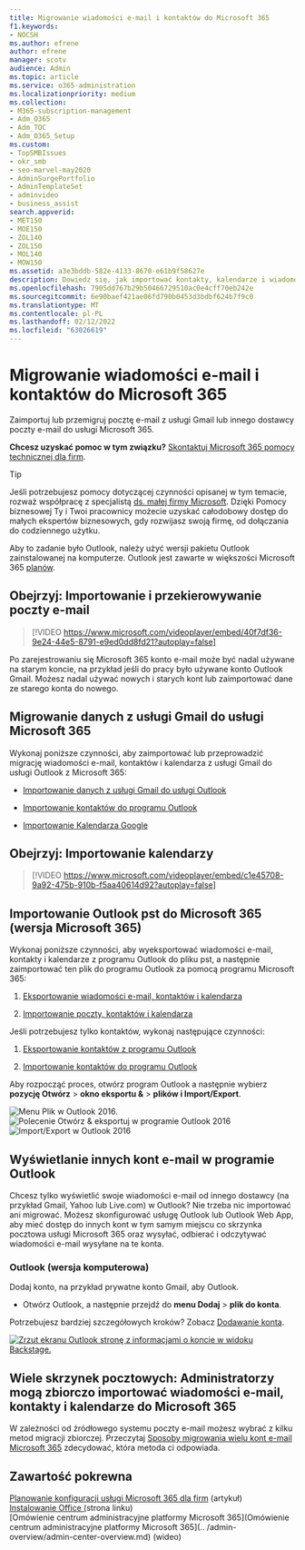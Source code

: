 ```yaml
---
title: Migrowanie wiadomości e-mail i kontaktów do Microsoft 365
f1.keywords:
- NOCSH
ms.author: efrene
author: efrene
manager: scotv
audience: Admin
ms.topic: article
ms.service: o365-administration
ms.localizationpriority: medium
ms.collection:
- M365-subscription-management
- Adm_O365
- Adm_TOC
- Adm_O365_Setup
ms.custom:
- TopSMBIssues
- okr_smb
- seo-marvel-may2020
- AdminSurgePortfolio
- AdminTemplateSet
- adminvideo
- business_assist
search.appverid:
- MET150
- MOE150
- ZOL140
- ZOL150
- MOL140
- MOW150
ms.assetid: a3e3bddb-582e-4133-8670-e61b9f58627e
description: Dowiedz się, jak importować kontakty, kalendarze i wiadomości e-mail od usługi Gmail lub innego dostawcy poczty e-mail i migrować je do usługi Microsoft 365.
ms.openlocfilehash: 7905dd767b29b50466729510ac0e4cff70eb242e
ms.sourcegitcommit: 6e90baef421ae06fd790b0453d3bdbf624b7f9c0
ms.translationtype: MT
ms.contentlocale: pl-PL
ms.lasthandoff: 02/12/2022
ms.locfileid: "63026619"
---
```

# <a name="migrate-email-and-contacts-to-microsoft-365"></a>Migrowanie wiadomości e-mail i kontaktów do Microsoft 365

Zaimportuj lub przemigruj pocztę e-mail z usługi Gmail lub innego dostawcy poczty e-mail do usługi Microsoft 365.
  
 **Chcesz uzyskać pomoc w tym związku?**  [Skontaktuj Microsoft 365 pomocy technicznej dla firm](../../business-video/get-help-support.md). 

> [!TIP]
> Jeśli potrzebujesz pomocy dotyczącej czynności opisanej w tym temacie, rozważ współpracę z specjalistą [ds. małej firmy Microsoft](https://go.microsoft.com/fwlink/?linkid=2186871). Dzięki Pomocy biznesowej Ty i Twoi pracownicy możecie uzyskać całodobowy dostęp do małych ekspertów biznesowych, gdy rozwijasz swoją firmę, od dołączania do codziennego użytku.
  
Aby to zadanie było Outlook, należy użyć wersji pakietu Outlook zainstalowanej na komputerze. Outlook jest zawarte w większości Microsoft 365 [planów](https://go.microsoft.com/fwlink/p/?LinkId=723731).
  
## <a name="watch-import-and-redirect-email"></a>Obejrzyj: Importowanie i przekierowywanie poczty e-mail

> [!VIDEO https://www.microsoft.com/videoplayer/embed/40f7df36-9e24-44e5-8791-e9ed0dd8fd21?autoplay=false]

Po zarejestrowaniu się Microsoft 365 konto e-mail może być nadal używane na starym koncie, na przykład jeśli do pracy było używane konto Outlook Gmail. Możesz nadal używać nowych i starych kont lub zaimportować dane ze starego konta do nowego.

## <a name="migrate-gmail-to-microsoft-365"></a>Migrowanie danych z usługi Gmail do usługi Microsoft 365

Wykonaj poniższe czynności, aby zaimportować lub przeprowadzić migrację wiadomości e-mail, kontaktów i kalendarza z usługi Gmail do usługi Outlook z Microsoft 365:
  
- [Importowanie danych z usługi Gmail do usługi Outlook](https://support.microsoft.com/office/20fdb8f2-fed8-4b14-baf0-bf04b9c44bf7)
    
- [Importowanie kontaktów do programu Outlook](https://support.microsoft.com/office/bb796340-b58a-46c1-90c7-b549b8f3c5f8)
    
- [Importowanie Kalendarza Google](https://support.microsoft.com/office/098ed60c-936b-41fb-83d6-7e3786437330)

## <a name="watch-import-calendars"></a>Obejrzyj: Importowanie kalendarzy
    
> [!VIDEO https://www.microsoft.com/videoplayer/embed/c1e45708-9a92-475b-910b-f5aa40614d92?autoplay=false]
  
## <a name="import-outlook-pst-files-to-microsoft-365-desktop"></a>Importowanie Outlook pst do Microsoft 365 (wersja Microsoft 365)

Wykonaj poniższe czynności, aby wyeksportować wiadomości e-mail, kontakty i kalendarze z programu Outlook do pliku pst, a następnie zaimportować ten plik do programu Outlook za pomocą programu Microsoft 365:
  
1. [Eksportowanie wiadomości e-mail, kontaktów i kalendarza](https://support.microsoft.com/office/14252b52-3075-4e9b-be4e-ff9ef1068f91)
    
2. [Importowanie poczty, kontaktów i kalendarza](https://support.microsoft.com/office/431a8e9a-f99f-4d5f-ae48-ded54b3440ac)
    
Jeśli potrzebujesz tylko kontaktów, wykonaj następujące czynności:
  
1. [Eksportowanie kontaktów z programu Outlook](https://support.microsoft.com/office/10f09abd-643c-4495-bb80-543714eca73f)
    
2. [Importowanie kontaktów do programu Outlook](https://support.microsoft.com/office/bb796340-b58a-46c1-90c7-b549b8f3c5f8)
    
Aby rozpocząć proces, otwórz program Outlook a następnie wybierz **pozycję Otwórz** \> **okno eksportu &amp;** \> **plików i Import/Export**.
  
![Menu Plik w Outlook 2016.](../../media/2f1c39a5-177e-4052-9dd8-90c0d140be2c.png)![Polecenie Otwórz &amp; eksportuj w programie Outlook 2016](../../media/eecab6df-c372-45b1-8a8a-2f6d7af0dd68.png)![Import/Export w Outlook 2016](../../media/ed90ae47-20db-4be1-b0c0-826008432c6e.png)
  
## <a name="see-other-email-accounts-in-outlook"></a>Wyświetlanie innych kont e-mail w programie Outlook

Chcesz tylko wyświetlić swoje wiadomości e-mail od innego dostawcy (na przykład Gmail, Yahoo lub Live.com) w Outlook? Nie trzeba nic importować ani migrować. Możesz skonfigurować usługę Outlook lub Outlook Web App, aby mieć dostęp do innych kont w tym samym miejscu co skrzynka pocztowa usługi Microsoft 365 oraz wysyłać, odbierać i odczytywać wiadomości e-mail wysyłane na te konta.
  
### <a name="outlook-desktop"></a>Outlook (wersja komputerowa)

Dodaj konto, na przykład prywatne konto Gmail, aby Outlook.
  
- Otwórz Outlook, a następnie przejdź do **menu Dodaj** \> **plik do konta**.
    
Potrzebujesz bardziej szczegółowych kroków? Zobacz [Dodawanie konta](https://support.microsoft.com/office/6e27792a-9267-4aa4-8bb6-c84ef146101b).
  
[![Zrzut ekranu Outlook stronę z informacjami o koncie w widoku Backstage.](../../media/6a7fa106-1077-4351-9fe2-8eb00918b40a.png)](https://support.microsoft.com/office/6e27792a-9267-4aa4-8bb6-c84ef146101b)
  
## <a name="multiple-mailboxes-admins-can-bulk-import-email-contacts-and-calendars-to-microsoft-365"></a>Wiele skrzynek pocztowych: Administratorzy mogą zbiorczo importować wiadomości e-mail, kontakty i kalendarze do Microsoft 365

W zależności od źródłowego systemu poczty e-mail możesz wybrać z kilku metod migracji zbiorczej. Przeczytaj [Sposoby migrowania wielu kont e-mail Microsoft 365](/Exchange/mailbox-migration/mailbox-migration) zdecydować, która metoda ci odpowiada.

## <a name="related-content"></a>Zawartość pokrewna

[Planowanie konfiguracji usługi Microsoft 365 dla firm](plan-your-setup.md) (artykuł)\
[Instalowanie Office (](install-applications.md)strona linku)\
[Omówienie centrum administracyjne platformy Microsoft 365](Omówienie centrum administracyjne platformy Microsoft 365](.. /admin-overview/admin-center-overview.md) (wideo)